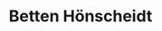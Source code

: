 ---
title: "Betten Hönscheidt"
url: /duesseldorf/betten-hoenscheidt-benrather-strasse/
shop: Betten
---
